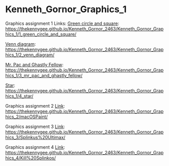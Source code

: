 # Kenneth_Gornor_Graphics_1
Graphics assignment 1
Links:
  [Green circle and square](https://thekennygee.github.io/Kenneth_Gornor_2463/Kenneth_Gornor_Graphics_1/1_green_circle_and_square/):
  https://thekennygee.github.io/Kenneth_Gornor_2463/Kenneth_Gornor_Graphics_1/1_green_circle_and_square/

  [Venn diagram](https://thekennygee.github.io/Kenneth_Gornor_2463/Kenneth_Gornor_Graphics_1/2_venn_diagram/):
  https://thekennygee.github.io/Kenneth_Gornor_2463/Kenneth_Gornor_Graphics_1/2_venn_diagram/

  [Mr. Pac and Ghastly Fellow](https://thekennygee.github.io/Kenneth_Gornor_2463/Kenneth_Gornor_Graphics_1/3_mr_pac_and_ghastly_fellow/):
  https://thekennygee.github.io/Kenneth_Gornor_2463/Kenneth_Gornor_Graphics_1/3_mr_pac_and_ghastly_fellow/

  [Star](https://thekennygee.github.io/Kenneth_Gornor_2463/Kenneth_Gornor_Graphics_1/4_star/):
  https://thekennygee.github.io/Kenneth_Gornor_2463/Kenneth_Gornor_Graphics_1/4_star/

Graphics assignment 2
[Link](https://thekennygee.github.io/Kenneth_Gornor_2463/Kenneth_Gornor_Graphics_2/macOSPaint/):
https://thekennygee.github.io/Kenneth_Gornor_2463/Kenneth_Gornor_Graphics_2/macOSPaint/

Graphics assignment 3
[Link](https://thekennygee.github.io/Kenneth_Gornor_2463/Kenneth_Gornor_Graphics_3/Splinkus%20Ultimax/):
https://thekennygee.github.io/Kenneth_Gornor_2463/Kenneth_Gornor_Graphics_3/Splinkus%20Ultimax/

Graphics assignment 4
[Link](https://thekennygee.github.io/Kenneth_Gornor_2463/Kenneth_Gornor_Graphics_4/Kill%20Splinkos/):
https://thekennygee.github.io/Kenneth_Gornor_2463/Kenneth_Gornor_Graphics_4/Kill%20Splinkos/
